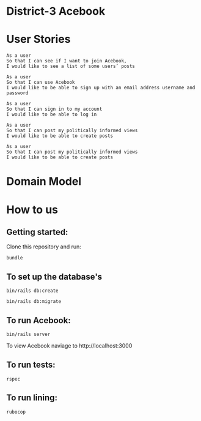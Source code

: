 # District-3 Acebook
<!-- Making a fake version of facebook.

REQUIRED INSTRUCTIONS:

1. Fork this repository to `acebook-teamname` and customize
the below**

[You can find the engineering project outline here.](https://github.com/makersacademy/course/tree/master/engineering_projects/rails)

2. The card wall is here: <https://trello.com/b/AN7nuWNZ/district-3>

## How to contribute to this project
See [CONTRIBUTING.md](CONTRIBUTING.md)

## Quickstart

First, clone this repository. Then:

```bash
> bundle install
> bin/rails db:create
> bin/rails db:migrate

> bundle exec rspec # Run the tests to ensure it works
> bin/rails server # Start the server at localhost:3000
``` -->

# User Stories 

```
As a user   
So that I can see if I want to join Acebook,  
I would like to see a list of some users’ posts  
```
```
As a user    
So that I can use Acebook   
I would like to be able to sign up with an email address username and password  
```
```
As a user    
So that I can sign in to my account  
I would like to be able to log in  
```
```
As a user   
So that I can post my politically informed views   
I would like to be able to create posts  
```
```
As a user  
So that I can post my politically informed views  
I would like to be able to create posts
```

# Domain Model
<add image in here>


# How to us

## Getting started:
Clone this repository and run:
```
bundle
```
## To set up the database's
```
bin/rails db:create
```
```
bin/rails db:migrate
```

## To run Acebook:
```
bin/rails server
```
To view Acebook naviage to http://localhost:3000  
<this will change>

## To run tests:
```
rspec
```

## To run lining:
```
rubocop
```
